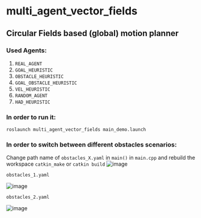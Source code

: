 # multi_agent_vector_fields
## Circular Fields based (global) motion planner

### Used Agents:
   1. `REAL_AGENT`
   2. `GOAL_HEURISTIC`
   3. `OBSTACLE_HEURISTIC`
   4. `GOAL_OBSTACLE_HEURISTIC`
   5. `VEL_HEURISTIC`
   6. `RANDOM_AGENT`
   7. `HAD_HEURISTIC`

### In order to run it:

`roslaunch multi_agent_vector_fields main_demo.launch`

### In order to switch between different obstacles scenarios:

Change path name of `obstacles_X.yaml` in `main()` in `main.cpp` and rebuild the workspace `catkin_make` or `catkin build` 
![image](https://github.com/user-attachments/assets/fde16450-744a-4e30-ae3c-5e423ab7a692)

`obstacles_1.yaml`

![image](https://github.com/user-attachments/assets/04ecbb64-f5ba-46c4-a3a0-3629fb6688cc)


`obstacles_2.yaml`

![image](https://github.com/user-attachments/assets/f2647f36-f48c-44f3-b5bb-559ca8ee0bf4)



